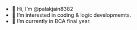 - 👋 Hi, I’m @palakjain8382
- 👀 I’m interested in coding & logic developmemts.
- 🌱 I’m currently in BCA final year.
<!--- 💞️ I’m looking to collaborate on ...
- 📫 How to reach me ...
-->
